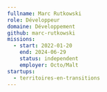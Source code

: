 ```yaml
---
fullname: Marc Rutkowski
role: Développeur
domaine: Développement
github: marc-rutkowski
missions:
  - start: 2022-01-20
    end: 2024-06-29
    status: independent
    employer: Octo/Malt
startups:
  - territoires-en-transitions
---
```


